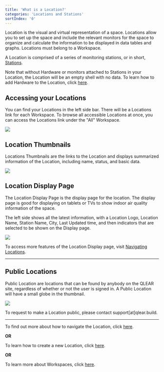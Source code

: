 ```yaml
---
title: 'What is a Location?'
categories: 'Locations and Stations'
sortIndex: '0'
---
```

Location is the visual and virtual representation of a space. Locations allow you to set up the space and include the relevant monitors for the space to organize and calculate the information to be displayed in data tables and graphs. Locations must belong to a Workspace. 

A Location is comprised of a series of monitoring stations, or in short, [Stations](/What-is-a-Station).

Note that without Hardware or monitors attached to Stations in your Location, the Location will be an empty shell with no data. To learn how to add Hardware to the Location, click [here](/Adding-Hardware-to-a-Location).

## Accessing your Locations

You can find your Locations in the left side bar. There will be a Locations link for each Workspace. To browse all accessible Locations at once, you can access the Locations link under the "All" Workspace.

![](https://cloud.githubusercontent.com/assets/3292593/25466601/50208d7a-2b3c-11e7-86ff-a494f88c9bd6.png)

## Location Thumbnails

Locations Thumbnails are the links to the Location and displays summarized information of the Location, including name, status, and basic data. 

![](https://cloud.githubusercontent.com/assets/3292593/25466634/6ff25d4a-2b3c-11e7-9f23-f58c5fccbc3d.png)

## Location Display Page

The Location Display Page is the display page for the location. The display page is good for displaying on tablets or TVs to show indoor air quality information of the space.

The left side shows all the latest information, with a Location Logo, Location Name, Station Name, City, Last Updated time, and then indicators that are selected to be shown on the Display page.

![](https://cloud.githubusercontent.com/assets/3292593/25465924/f6a4d250-2b37-11e7-8d3f-92dde3e3448f.png)

To access more features of the Location Display page, visit [Navigating Locations](/Navigating-Location).  

------

## Public Locations

Public Location are locations that can be found by anybody on the QLEAR site, regardless of whether or not the user is signed in. A Public Location will have a small globe in the thumbnail.

![](https://cloud.githubusercontent.com/assets/3292593/25465890/c3355a5c-2b37-11e7-8e58-10e697475856.png)

To request to make a Location public, please contact support[at]qlear.build.

------

To find out more about how to navigate the Location, click [here](/Navigating-Location).  

**OR**
  
To learn how to create a new Location, click [here](/Creating-a-Location).

**OR**

To learn more about Workspaces, click [here](/What-is-a-Workspace).